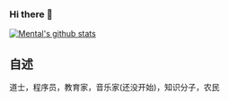 ### Hi there 👋
[![Mental's github stats](https://github-readme-stats.vercel.app/api?username=mentaLwz)](https://github.com/mentaLwz/github-readme-stats)

## 自述   
道士，程序员，教育家，音乐家(还没开始)，知识分子，农民
<!--
**mentaLwz/mentaLwz** is a ✨ _special_ ✨ repository because its `README.md` (this file) appears on your GitHub profile.

Here are some ideas to get you started:

- 🔭 I’m currently working on ...
- 🌱 I’m currently learning ...
- 👯 I’m looking to collaborate on ...
- 🤔 I’m looking for help with ...
- 💬 Ask me about ...
- 📫 How to reach me: ...
- 😄 Pronouns: ...
- ⚡ Fun fact: ...
-->
